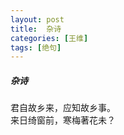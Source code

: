 ```yaml
---
layout: post
title:  杂诗
categories: [王维]
tags: [绝句]
---
```


##### 杂诗

君自故乡来，应知故乡事。<br>
来日绮窗前，寒梅著花未？




　　 
　　　 
　 


　　　　　　　 


























　　　　　　　　　　 





































